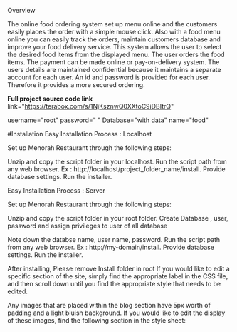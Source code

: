 Overview

The online food ordering system set up menu online and the customers easily places the order with a simple mouse click. Also with a food menu online you can easily track the orders, maintain customers database and improve your food delivery service. This system allows the user to select the desired food items from the displayed menu. The user orders the food items. The payment can be made online or pay-on-delivery system. The users details are maintained confidential because it maintains a separate account for each user. An id and password is provided for each user. Therefore it provides a more secured ordering.

**Full project source code link**
link="https://terabox.com/s/1NjKsznwQ0XXtoC9iDBItrQ"

username="root"
password=" "
Database="with data" name="food"


#Installation
Easy Installation Process : Localhost

Set up Menorah Restaurant through the following steps:

Unzip and copy the script folder in your localhost.
Run the script path from any web browser. Ex : http://localhost/project_folder_name/install.
Provide database settings.
Run the installer.

Easy Installation Process : Server

Set up Menorah Restaurant through the following steps:

Unzip and copy the script folder in your root folder.
Create Database , user, password and assign privileges to user of all database

Note down the databse name, user name, password.
Run the script path from any web browser. Ex : http://my-domain/install.
Provide database settings.
Run the installer.

After installing, Please remove Install folder in root
If you would like to edit a specific section of the site, simply find the appropriate label in the CSS file, and then scroll down until you find the appropriate style that needs to be edited.

Any images that are placed within the blog section have 5px worth of padding and a light bluish background. If you would like to edit the display of these images, find the following section in the style sheet:
